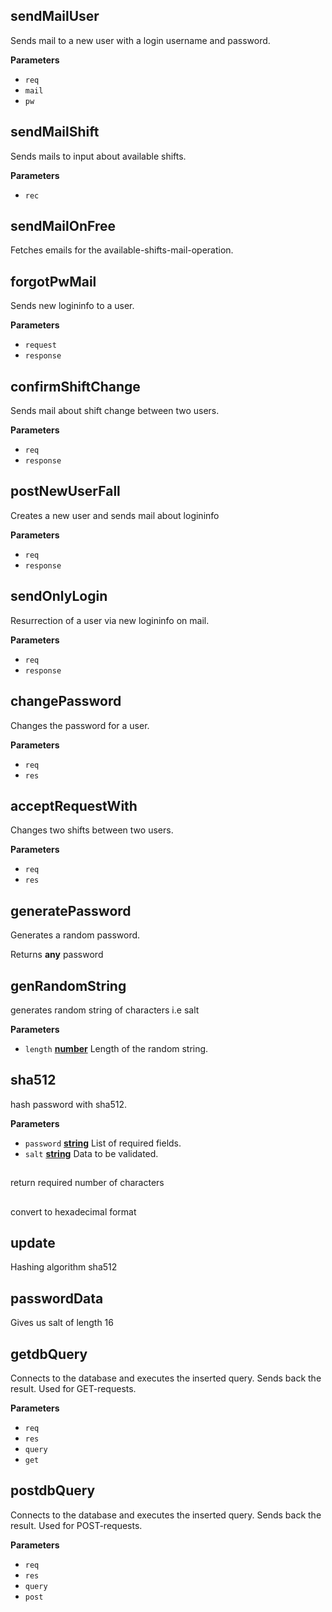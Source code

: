 <!-- Generated by documentation.js. Update this documentation by updating the source code. -->

## sendMailUser

Sends mail to a new user with a login username and password.

**Parameters**

-   `req`  
-   `mail`  
-   `pw`  

## sendMailShift

Sends mails to input about available shifts.

**Parameters**

-   `rec`  

## sendMailOnFree

Fetches emails for the available-shifts-mail-operation.

## forgotPwMail

Sends new logininfo to a user.

**Parameters**

-   `request`  
-   `response`  

## confirmShiftChange

Sends mail about shift change between two users.

**Parameters**

-   `req`  
-   `response`  

## postNewUserFall

Creates a new user and sends mail about logininfo

**Parameters**

-   `req`  
-   `response`  

## sendOnlyLogin

Resurrection of a user via new logininfo on mail.

**Parameters**

-   `req`  
-   `response`  

## changePassword

Changes the password for a user.

**Parameters**

-   `req`  
-   `res`  

## acceptRequestWith

Changes two shifts between two users.

**Parameters**

-   `req`  
-   `res`  

## generatePassword

Generates a random password.

Returns **any** password

## genRandomString

generates random string of characters i.e salt

**Parameters**

-   `length` **[number](https://developer.mozilla.org/en-US/docs/Web/JavaScript/Reference/Global_Objects/Number)** Length of the random string.

## sha512

hash password with sha512.

**Parameters**

-   `password` **[string](https://developer.mozilla.org/en-US/docs/Web/JavaScript/Reference/Global_Objects/String)** List of required fields.
-   `salt` **[string](https://developer.mozilla.org/en-US/docs/Web/JavaScript/Reference/Global_Objects/String)** Data to be validated.

## 

return required number of characters

## 

convert to hexadecimal format

## update

Hashing algorithm sha512

## passwordData

Gives us salt of length 16

## getdbQuery

Connects to the database and executes the inserted query.
Sends back the result. Used for GET-requests.

**Parameters**

-   `req`  
-   `res`  
-   `query`  
-   `get`  

## postdbQuery

Connects to the database and executes the inserted query.
Sends back the result. Used for POST-requests.

**Parameters**

-   `req`  
-   `res`  
-   `query`  
-   `post`  
